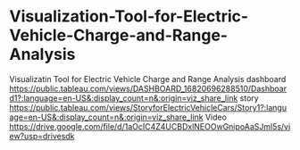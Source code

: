 # Visualization-Tool-for-Electric-Vehicle-Charge-and-Range-Analysis
Visualizatin Tool for Electric Vehicle Charge and Range Analysis
dashboard https://public.tableau.com/views/DASHBOARD_16820696288510/Dashboard1?:language=en-US&:display_count=n&:origin=viz_share_link
story https://public.tableau.com/views/StoryforElectricVehicleCars/Story1?:language=en-US&:display_count=n&:origin=viz_share_link
Video
https://drive.google.com/file/d/1aOcIC4Z4UCBDxlNEOOwGnipoAaSJml5s/view?usp=drivesdk
